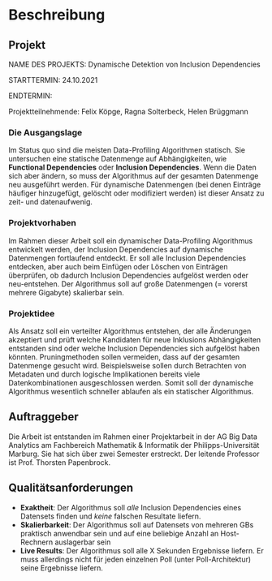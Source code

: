 # Beschreibung

## Projekt

NAME DES PROJEKTS: Dynamische Detektion von Inclusion Dependencies

STARTTERMIN: 24.10.2021

ENDTERMIN:

Projektteilnehmende: Felix Köpge, Ragna Solterbeck, Helen Brüggmann

### Die Ausgangslage

Im Status quo sind die meisten Data-Profiling Algorithmen statisch. Sie untersuchen eine statische Datenmenge auf Abhängigkeiten, wie __Functional Dependencies__ oder __Inclusion Dependencies__. Wenn die Daten sich aber ändern, so muss der Algorithmus auf der gesamten Datenmenge neu ausgeführt werden. Für dynamische Datenmengen (bei denen Einträge häufiger hinzugefügt, gelöscht oder modifiziert werden) ist dieser Ansatz zu zeit- und datenaufwenig.

### Projektvorhaben

Im Rahmen dieser Arbeit soll ein dynamischer Data-Profiling Algorithmus entwickelt werden, der Inclusion Dependencies auf dynamische Datenmengen fortlaufend entdeckt. Er soll alle Inclusion Dependencies entdecken, aber auch beim Einfügen oder Löschen von Einträgen überprüfen, ob dadurch Inclusion Dependencies aufgelöst werden oder neu-entstehen. Der Algorithmus soll auf große Datenmengen (= vorerst mehrere Gigabyte) skalierbar sein.

### Projektidee

Als Ansatz soll ein verteilter Algorithmus entstehen, der alle Änderungen akzeptiert und prüft welche Kandidaten für neue Inklusions Abhängigkeiten entstanden sind oder welche Inclusion Dependencies sich aufgelöst haben könnten. Pruningmethoden sollen vermeiden, dass auf der gesamten Datenmenge gesucht wird. Beispielsweise sollen durch Betrachten von Metadaten und durch logische Implikationen bereits viele Datenkombinationen ausgeschlossen werden. Somit soll der dynamische Algorithmus wesentlich schneller ablaufen als ein statischer Algorithmus.

## Auftraggeber

Die Arbeit ist entstanden im Rahmen einer Projektarbeit in der AG Big Data Analytics am Fachbereich Mathematik & Informatik der Philipps-Universität Marburg. Sie hat sich über zwei Semester erstreckt. Der leitende Professor ist Prof. Thorsten Papenbrock.

## Qualitätsanforderungen

* __Exaktheit__: Der Algorithmus soll _alle_ Inclusion Dependencies eines Datensets finden und _keine_ falschen Resultate liefern.
* __Skalierbarkeit__: Der Algorithmus soll auf Datensets von mehreren GBs praktisch anwendbar sein und auf eine beliebige Anzahl an Host-Rechnern auslagerbar sein
* __Live Results__: Der Algorithmus soll alle X Sekunden Ergebnisse liefern. Er muss allerdings nicht für jeden einzelnen Poll (unter Poll-Architektur) seine Ergebnisse liefern.


